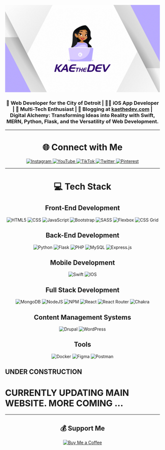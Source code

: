 ![KaeTheDevBanner](https://github.com/KaeTheDev/KaeTheDev/raw/main/KaeTheDevYTCover.png)


<div align="center">
  <h3>
     🌆 Web Developer for the City of Detroit | 📱🌟 iOS App Developer |
    🚀 Multi-Tech Enthusiast | 📝 Blogging at <a href="https://kaethedev.com">kaethedev.com</a> |
    Digital Alchemy: Transforming Ideas into Reality with Swift, MERN, Python, Flask, and the Versatility of Web Development.
  </h3>
</div>

<hr>

<div align="center">
  <h1>🌐 Connect with Me</h1>
  <a href="https://instagram.com/kaethedev">
    <img src="https://img.shields.io/badge/Instagram-%23E4405F.svg?logo=Instagram&logoColor=white" alt="Instagram">
  </a>
    <a href="https://youtube.com/@kaethedev">
    <img src="https://img.shields.io/badge/YouTube-%23FF0000.svg?logo=YouTube&logoColor=white" alt="YouTube">
  </a>
    <a href="https://tiktok.com/@kaethedev">
    <img src="https://img.shields.io/badge/TikTok-%23000000.svg?logo=TikTok&logoColor=white" alt="TikTok">
  </a>
  <a href="https://twitter.com/kaethedev">
    <img src="https://img.shields.io/badge/Twitter-%231DA1F2.svg?logo=Twitter&logoColor=white" alt="Twitter">
  </a>
  <a href="https://pinterest.com/kaethedev">
    <img src="https://img.shields.io/badge/Pinterest-%23E60023.svg?logo=Pinterest&logoColor=white" alt="Pinterest">
  </a>
</div>

<hr>
<div align="center">
<h1>💻 Tech Stack</h1>


## Front-End Development

![HTML5](https://img.shields.io/badge/html5-%23E34F26.svg?style=for-the-badge&logo=html5&logoColor=white)
![CSS](https://img.shields.io/badge/CSS-%231572B6.svg?style=for-the-badge&logo=css3&logoColor=white)
![JavaScript](https://img.shields.io/badge/javascript-%23323330.svg?style=for-the-badge&logo=javascript&logoColor=%23F7DF1E)
![Bootstrap](https://img.shields.io/badge/bootstrap-%23563D7C.svg?style=for-the-badge&logo=bootstrap&logoColor=white)
![SASS](https://img.shields.io/badge/SASS-hotpink.svg?style=for-the-badge&logo=SASS&logoColor=white)
![Flexbox](https://img.shields.io/badge/Flexbox-%23FF6A00.svg?style=for-the-badge&logo=css3&logoColor=white)
![CSS Grid](https://img.shields.io/badge/CSS_Grid-%231572B6.svg?style=for-the-badge&logo=css3&logoColor=white)

## Back-End Development

![Python](https://img.shields.io/badge/python-%233776AB.svg?style=for-the-badge&logo=python&logoColor=white)
![Flask](https://img.shields.io/badge/flask-%23000.svg?style=for-the-badge&logo=flask&logoColor=white)
![PHP](https://img.shields.io/badge/php-%23777BB4.svg?style=for-the-badge&logo=php&logoColor=white)
![MySQL](https://img.shields.io/badge/mysql-%2300f.svg?style=for-the-badge&logo=mysql&logoColor=white)
![Express.js](https://img.shields.io/badge/Express.js-%23404d59.svg?style=for-the-badge&logo=express&logoColor=white)

## Mobile Development

![Swift](https://img.shields.io/badge/swift-F54A2A?style=for-the-badge&logo=swift&logoColor=white)
![IOS](https://img.shields.io/badge/IOS-%2320232a.svg?style=for-the-badge&logo=apple&logoColor=white)

## Full Stack Development

![MongoDB](https://img.shields.io/badge/MongoDB-%234ea94b.svg?style=for-the-badge&logo=mongodb&logoColor=white)
![NodeJS](https://img.shields.io/badge/node.js-6DA55F?style=for-the-badge&logo=node.js&logoColor=white)
![NPM](https://img.shields.io/badge/NPM-%23000000.svg?style=for-the-badge&logo=npm&logoColor=white)
![React](https://img.shields.io/badge/react-%2320232a.svg?style=for-the-badge&logo=react&logoColor=%2361DAFB)
![React Router](https://img.shields.io/badge/React_Router-CA4245?style=for-the-badge&logo=react-router&logoColor=white)
![Chakra](https://img.shields.io/badge/chakra-%234ED1C5.svg?style=for-the-badge&logo=chakraui&logoColor=white)

## Content Management Systems

![Drupal](https://img.shields.io/badge/Drupal-%23326FA8.svg?style=for-the-badge&logo=drupal&logoColor=white)
![WordPress](https://img.shields.io/badge/WordPress-%23117AC9.svg?style=for-the-badge&logo=wordpress&logoColor=white)

## Tools

![Docker](https://img.shields.io/badge/docker-%230db7ed.svg?style=for-the-badge&logo=docker&logoColor=white)
![Figma](https://img.shields.io/badge/figma-%23F24E1E.svg?style=for-the-badge&logo=figma&logoColor=white)
![Postman](https://img.shields.io/badge/Postman-FF6C37?style=for-the-badge&logo=postman&logoColor=white)


</div>

## UNDER CONSTRUCTION

<h1>CURRENTLY UPDATING MAIN WEBSITE. MORE COMING ... </h1>

<hr>

<div align="center">
  <h2>💰 Support Me</h2>
  <a href="https://buymeacoffee.com/kaethedev">
    <img src="https://img.shields.io/badge/Buy%20Me%20a%20Coffee-ffdd00?style=for-the-badge&logo=buy-me-a-coffee&logoColor=black" alt="Buy Me a Coffee">
  </a>
</div>


